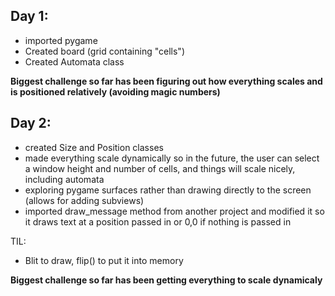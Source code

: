 ## Day 1: 

* imported pygame
* Created board (grid containing "cells")
* Created Automata class

**Biggest challenge so far has been figuring out how everything scales and is positioned relatively (avoiding magic numbers)**

## Day 2:

* created Size and Position classes
* made everything scale dynamically so in the future, the user can select a window height and number of cells, and things will scale nicely, including automata
* exploring pygame surfaces rather than drawing directly to the screen (allows for adding subviews)
* imported draw_message method from another project and modified it so it draws text at a position passed in or 0,0 if nothing is passed in

TIL:

* Blit to draw, flip() to put it into memory

**Biggest challenge so far has been getting everything to scale dynamicaly**